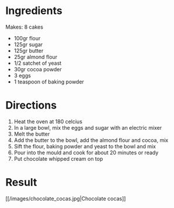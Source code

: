 # Ingredients

Makes: 8 cakes

* 100gr flour
* 125gr sugar
* 125gr butter
* 25gr almond flour
* 1/2 satchet of yeast
* 30gr cocoa powder
* 3 eggs
* 1 teaspoon of baking powder

# Directions

1. Heat the oven at 180 celcius
2. In a large bowl, mix the eggs and sugar with an electric mixer
3. Melt the butter
4. Add the butter to the bowl, add the almond flour and cocoa, mix
5. Sift the flour, baking powder and yeast to the bowl and mix
6. Pour into the mould and cook for about 20 minutes or ready
7. Put chocolate whipped cream on top

# Result

[[/images/chocolate_cocas.jpg|Chocolate cocas]]


